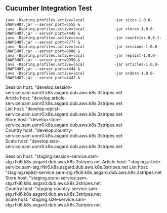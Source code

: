 ## Cucumber Integration Test

    java -Dspring.profiles.active=local             -jar sizes-1.0.0-SNAPSHOT.jar --server.port=5555 &
    java -Dspring.profiles.active=local             -jar stores-1.0.0-SNAPSHOT.jar --server.port=4445 &
    java -Dspring.profiles.active=local             -jar countries-0.0.1-SNAPSHOT.jar --server.port=7777 &
    java -Dspring.profiles.active=local             -jar sessions-1.0.0-SNAPSHOT.jar --server.port=8888 &
    java -Dspring.profiles.active=local             -jar replist-1.0.0-SNAPSHOT.jar --server.port=9999 &
    java -Dspring.profiles.active=local             -jar articles-1.0.0-SNAPSHOT.jar --server.port=4444 &
    java -Dspring.profiles.active=local             -jar orders-1.0.0-SNAPSHOT.jar --server.port=4447 &


             
Session host: "develop.session-service.sam.uonr0.k8s.asgard.dub.aws.k8s.3stripes.net     
Article host: "develop.article-service.sam.uonr0.k8s.asgard.dub.aws.k8s.3stripes.net        
List host: "develop.replist-service.sam.uonr0.k8s.asgard.dub.aws.k8s.3stripes.net       
Store host: "develop.store-service.sam.uonr0.k8s.asgard.dub.aws.k8s.3stripes.net        
Country host: "develop.country-service.sam.uonr0.k8s.asgard.dub.aws.k8s.3stripes.net        
Scale host: "develop.size-service.sam.uonr0.k8s.asgard.dub.aws.k8s.3stripes.net        


Session host: "staging.session-service.sam-stg.rfki6.k8s.asgard.dub.aws.k8s.3stripes.net 
Article host: "staging.article-service.sam-stg.rfki6.k8s.asgard.dub.aws.k8s.3stripes.net 
List host: "staging.replist-service.sam-stg.rfki6.k8s.asgard.dub.aws.k8s.3stripes.net       
Store host: "staging.store-service.sam-stg.rfki6.k8s.asgard.dub.aws.k8s.3stripes.net        
Country host: "staging.country-service.sam-stg.rfki6.k8s.asgard.dub.aws.k8s.3stripes.net      
Scale host: "staging.size-service.sam-stg.rfki6.k8s.asgard.dub.aws.k8s.3stripes.net
